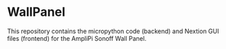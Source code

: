# WallPanel

This repository contains the micropython code (backend) and Nextion GUI files (frontend) for the AmpliPi Sonoff Wall Panel.